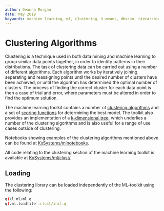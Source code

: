```yaml
---
author: Deanna Morgan
date: May 2019
keywords: machine learning, ml, clustering, k-means, dbscan, hierarchical, cure
---
```


# <i class="fas fa-share-alt"></i> Clustering Algorithms

Clustering is a technique used in both data mining and machine learning to group similar data points together, in order to identify patterns in their distributions. The task of clustering data can be carried out using a number of different algorithms. Each algorithm works by iteratively joining, separating and reassigning points until the desired number of clusters have been achieved, or until the algorithm has determined the optimal number of clusters. The process of finding the correct cluster for each data point is then a case of trial and error, where parameters must be altered in order to find the optimum solution.

The machine learning toolkit contains a number of [clustering algorithms](algos.md) and a set of [scoring functions](score.md) for determining the best model. The toolkit also provides an implementation of a [k-dimensional tree](kdtree.md), which underlies a number of the clustering algorithms and is also useful for a range of use cases outside of clustering. 

Notebooks showing examples of the clustering algorithms mentioned above can be found at
<i class="fab fa-github"></i>
[KxSystems/mlnotebooks](https://github.com/kxsystems/mlnotebooks).

All code relating to the clustering section of the machine learning toolkit is available at
<i class="fab fa-github"></i>
[KxSystems/ml/clust/](https://github.com/kxsystems/ml/clust/)

## Loading

The clustering library can be loaded independently of the ML-toolkit using the following:

```q
q)\l ml/ml.q
q).ml.loadfile`:clust/init.q
```
